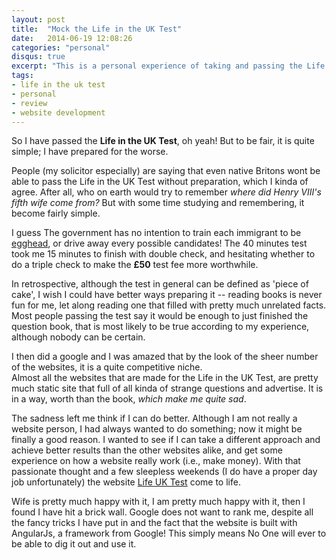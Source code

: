 ```yaml
---
layout: post
title:  "Mock the Life in the UK Test"
date:   2014-06-19 12:08:26
categories: "personal"
disqus: true
excerpt: "This is a personal experience of taking and passing the Life in the UK Test a while back ago."
tags:
- life in the uk test
- personal
- review
- website development
---
```


So I have passed the **Life in the UK Test**, oh yeah! But to be fair, it is quite simple;
I have prepared for the worse.

People (my solicitor especially) are saying that even native Britons wont be able to pass the Life
in the UK Test without preparation, which I kinda of agree. After all, who on earth would try to remember
 _where did Henry VIII's fifth wife come from?_
But with some time studying and remembering, it become fairly simple.

I guess The government has no intention to
train each immigrant to be [egghead](http://www.bbc.co.uk/programmes/b006z736),
or drive away every possible candidates!
The 40 minutes test took me 15 minutes to finish with double check,
and hesitating whether to do a triple check to make the **£50** test fee more worthwhile.

In retrospective, although the test in general can be defined as 'piece of cake',
I wish I could have better ways preparing it -- reading books is never fun for me, let
along reading one that filled with pretty much unrelated facts. Most people
passing the test say it would be enough to just finished the question book, that
is most likely to be true according to my experience, although nobody can be certain.

I then did a google and  I was amazed that
by the look of the sheer number of the websites, it is a quite competitive niche.  
Almost all the websites that are made for the Life in the UK Test,
are pretty much static site that full of all kinda of strange questions and advertise.
It is in a way, worth than the book, _which make me quite sad_.

The sadness left me think if I can do better. Although I am not really
a website person, I had always wanted to do something; now it might be finally a good reason.
I wanted to see if I can take a different approach and achieve better results than
the other websites alike, and get some experience on how a website
really work (i.e., make money).
With that passionate thought and a few sleepless weekends (I do have a proper day job unfortunately)
the website [Life UK Test](http://www.testlifeinuk.com) come to life.

Wife is pretty much happy with it, I am pretty much happy with it, then I found
I have hit a brick wall. Google does not want to rank me, despite all the fancy
tricks I have put in and the fact that the website is built with AngularJs, a framework from Google!
This simply means No One will ever to be able to dig it out and use it.

